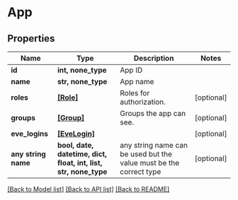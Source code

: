 # App


## Properties
Name | Type | Description | Notes
------------ | ------------- | ------------- | -------------
**id** | **int, none_type** | App ID | 
**name** | **str, none_type** | App name | 
**roles** | [**[Role]**](Role.md) | Roles for authorization. | [optional] 
**groups** | [**[Group]**](Group.md) | Groups the app can see. | [optional] 
**eve_logins** | [**[EveLogin]**](EveLogin.md) |  | [optional] 
**any string name** | **bool, date, datetime, dict, float, int, list, str, none_type** | any string name can be used but the value must be the correct type | [optional]

[[Back to Model list]](../README.md#documentation-for-models) [[Back to API list]](../README.md#documentation-for-api-endpoints) [[Back to README]](../README.md)


